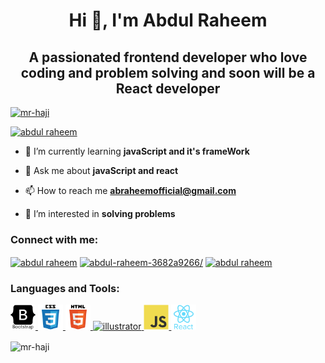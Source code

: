 <h1 align="center">Hi 👋, I'm Abdul Raheem</h1>
<h2 align="center">A passionated frontend developer who love coding and problem solving and soon will be a React developer</h2>

<p align="left"> <a href="https://github.com/ryo-ma/github-profile-trophy"><img src="https://github-profile-trophy.vercel.app/?username=mr-haji" alt="mr-haji" /></a> </p>

<p align="left"> <a href="https://twitter.com/abdul raheem" target="blank"><img src="https://img.shields.io/twitter/follow/abdul raheem?logo=twitter&style=for-the-badge" alt="abdul raheem" /></a> </p>

- 🌱 I’m currently learning **javaScript and it's frameWork**

- 💬 Ask me about **javaScript and react**

- 📫 How to reach me **abraheemofficial@gmail.com**

- 🤝 I’m interested in **solving problems**

<h3 align="left">Connect with me:</h3>
<p align="left">
<a href="https://twitter.com/abdul raheem" target="blank"><img align="center" src="https://raw.githubusercontent.com/rahuldkjain/github-profile-readme-generator/master/src/images/icons/Social/twitter.svg" alt="abdul raheem" height="30" width="40" /></a>
<a href="https://linkedin.com/in/abdul-raheem-3682a9266/" target="blank"><img align="center" src="https://raw.githubusercontent.com/rahuldkjain/github-profile-readme-generator/master/src/images/icons/Social/linked-in-alt.svg" alt="abdul-raheem-3682a9266/" height="30" width="40" /></a>
<a href="https://instagram.com/abdul raheem" target="blank"><img align="center" src="https://raw.githubusercontent.com/rahuldkjain/github-profile-readme-generator/master/src/images/icons/Social/instagram.svg" alt="abdul raheem" height="30" width="40" /></a>
</p>

<h3 align="left">Languages and Tools:</h3>
<p align="left"> <a href="https://getbootstrap.com" target="_blank" rel="noreferrer"> <img src="https://raw.githubusercontent.com/devicons/devicon/master/icons/bootstrap/bootstrap-plain-wordmark.svg" alt="bootstrap" width="40" height="40"/> </a> <a href="https://www.w3schools.com/css/" target="_blank" rel="noreferrer"> <img src="https://raw.githubusercontent.com/devicons/devicon/master/icons/css3/css3-original-wordmark.svg" alt="css3" width="40" height="40"/> </a> <a href="https://www.w3.org/html/" target="_blank" rel="noreferrer"> <img src="https://raw.githubusercontent.com/devicons/devicon/master/icons/html5/html5-original-wordmark.svg" alt="html5" width="40" height="40"/> </a> <a href="https://www.adobe.com/in/products/illustrator.html" target="_blank" rel="noreferrer"> <img src="https://www.vectorlogo.zone/logos/adobe_illustrator/adobe_illustrator-icon.svg" alt="illustrator" width="40" height="40"/> </a> <a href="https://developer.mozilla.org/en-US/docs/Web/JavaScript" target="_blank" rel="noreferrer"> <img src="https://raw.githubusercontent.com/devicons/devicon/master/icons/javascript/javascript-original.svg" alt="javascript" width="40" height="40"/> </a> <a href="https://reactjs.org/" target="_blank" rel="noreferrer"> <img src="https://raw.githubusercontent.com/devicons/devicon/master/icons/react/react-original-wordmark.svg" alt="react" width="40" height="40"/> </a> </p>

<p><img align="center" src="https://github-readme-stats.vercel.app/api/top-langs?username=mr-haji&show_icons=true&locale=en&layout=compact" alt="mr-haji" /></p>

